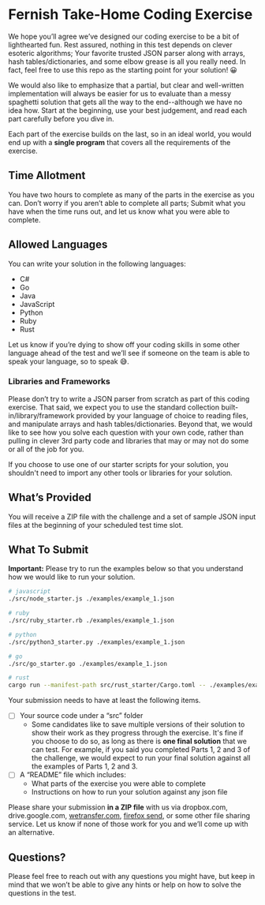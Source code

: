 # Fernish Take-Home Coding Exercise

We hope you’ll agree we’ve designed our coding exercise to be a bit of lighthearted fun. Rest assured, nothing in this test depends on clever esoteric algorithms; Your favorite trusted JSON parser along with arrays, hash tables/dictionaries, and some elbow grease is all you really need. In fact, feel free to use this repo as the starting point for your solution! 😀

We would also like to emphasize that a partial, but clear and well-written implementation will always be easier for us to evaluate than a messy spaghetti solution that gets all the way to the end--although we have no idea how. Start at the beginning, use your best judgement, and read each part carefully before you dive in.

Each part of the exercise builds on the last, so in an ideal world, you would end up with a **single program** that covers all the requirements of the exercise.

## Time Allotment

You have two hours to complete as many of the parts in the exercise as you can. Don’t worry if you aren’t able to complete all parts; Submit what you have when the time runs out, and let us know what you were able to complete.

## Allowed Languages

You can write your solution in the following languages:

- C#
- Go
- Java
- JavaScript
- Python
- Ruby
- Rust

Let us know if you’re dying to show off your coding skills in some other language ahead of the test and we’ll see if someone on the team is able to speak your language, so to speak 😅.

### Libraries and Frameworks

Please don’t try to write a JSON parser from scratch as part of this coding exercise. That said, we expect you to use the standard collection built-in/library/framework provided by your language of choice to reading files, and manipulate arrays and hash tables/dictionaries. Beyond that, we would like to see how you solve each question with your own code, rather than pulling in clever 3rd party code and libraries that may or may not do some or all of the job for you.

If you choose to use one of our starter scripts for your solution, you shouldn't need to import any other tools or libraries for your solution.

## What’s Provided

You will receive a ZIP file with the challenge and a set of sample JSON input files at the beginning of your scheduled test time slot.

## What To Submit

**Important:** Please try to run the examples below so that you understand how we would like to run your solution.

```bash
# javascript
./src/node_starter.js ./examples/example_1.json

# ruby
./src/ruby_starter.rb ./examples/example_1.json

# python
./src/python3_starter.py ./examples/example_1.json

# go
./src/go_starter.go ./examples/example_1.json

# rust
cargo run --manifest-path src/rust_starter/Cargo.toml -- ./examples/example_1.json
```

Your submission needs to have at least the following items.

- [ ] Your source code under a “src” folder
  - Some candidates like to save multiple versions of their solution to show their work as they progress through the exercise. It's fine if you choose to do so, as long as there is **one final solution** that we can test. For example, if you said you completed Parts 1, 2 and 3 of the challenge, we would expect to run your final solution against all the examples of Parts 1, 2 and 3.
- [ ] A “README” file which includes:
  - What parts of the exercise you were able to complete
  - Instructions on how to run your solution against any json file

Please share your submission **in a ZIP file** with us via dropbox.com, drive.google.com, [wetransfer.com](http://wetransfer.com/), [firefox send](https://send.firefox.com/), or some other file sharing service. Let us know if none of those work for you and we’ll come up with an alternative.

## Questions?

Please feel free to reach out with any questions you might have, but keep in mind that we won’t be able to give any hints or help on how to solve the questions in the test.
